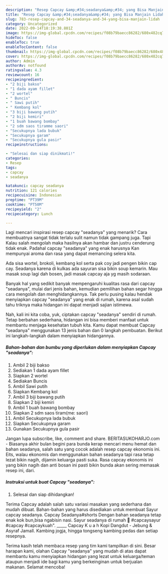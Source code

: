 ```yaml
---
description: "Resep Capcay &amp;#34;seadanya&amp;#34; yang Bisa Manjain Lidah"
title: "Resep Capcay &amp;#34;seadanya&amp;#34; yang Bisa Manjain Lidah"
slug: 783-resep-capcay-and-34-seadanya-and-34-yang-bisa-manjain-lidah
category: Uncategorized
date: 2022-09-14T18:19:38.801Z
image: https://img-global.cpcdn.com/recipes/f08b79baecc86282/680x482cq70/capcay-seadanya-foto-resep-utama.jpg
hideToc: false
enableToc: true
enableTocContent: false
thumbnail: https://img-global.cpcdn.com/recipes/f08b79baecc86282/680x482cq70/capcay-seadanya-foto-resep-utama.jpg
cover: https://img-global.cpcdn.com/recipes/f08b79baecc86282/680x482cq70/capcay-seadanya-foto-resep-utama.jpg
author: Admin
authorAv: notfound
ratingvalue: 4.3
reviewcount: 16
recipeingredient:
- "2 biji bakso"
- "1 dada ayam fillet"
- "2 wortel"
- " Buncis"
- " Sawi putih"
- " Kembang kol"
- "3 biji bawang putih"
- "2 biji kemiri"
- "1 buah bawang bombay"
- "2 sdm saos tiramme saori"
- "Secukupnya lada bubuk"
- "Secukupnya garam"
- "Secukupnya gula pasir"
recipeinstructions:

- "Selesai dan siap dinikmati!"
categories:
- Resep
tags:
- capcay
- seadanya

katakunci: capcay seadanya 
nutrition: 121 calories
recipecuisine: Indonesian
preptime: "PT39M"
cooktime: "PT50M"
recipeyield: "2"
recipecategory: Lunch

---
```



Lagi mencari inspirasi resep capcay &#34;seadanya&#34; yang menarik? Cara membuatnya sangat tidak terlalu sulit namun tidak gampang juga. Tapi Kalau salah mengolah maka hasilnya akan hambar dan justru cenderung tidak enak. Padahal capcay &#34;seadanya&#34; yang enak harusnya Kan mempunyai aroma dan rasa yang dapat memancing selera kita.


Ada sisa wortel, brokoli, kembang kol serta pak coy jadi pengen bikin cap cay. Seadanya karena di kulkas ada sayuran sisa bikin soup kemarin. Mau masak soup lagi dah bosen, jadi masak capcay aja yg masih sodaraan.

Banyak hal yang sedikit banyak mempengaruhi kualitas rasa dari capcay &#34;seadanya&#34;, mulai dari jenis bahan, kemudian pemilihan bahan segar hingga cara mengolah dan menghidangkannya. Tak perlu pusing kalau hendak menyiapkan capcay &#34;seadanya&#34; yang enak di rumah, karena asal sudah tahu triknya maka hidangan ini dapat menjadi sajian istimewa.


Nah, kali ini kita coba, yuk, ciptakan capcay &#34;seadanya&#34; sendiri di rumah. Tetap berbahan sederhana, hidangan ini bisa memberi manfaat untuk membantu menjaga kesehatan tubuh kita. Kamu dapat membuat Capcay &#34;seadanya&#34; menggunakan 13 jenis bahan dan 0 langkah pembuatan. Berikut ini langkah-langkah dalam menyiapkan hidangannya.

<!--inarticleads1-->

##### Bahan-bahan dan bumbu yang diperlukan dalam menyiapkan Capcay &#34;seadanya&#34;:

1. Ambil 2 biji bakso
1. Sediakan 1 dada ayam fillet
1. Siapkan 2 wortel
1. Sediakan  Buncis
1. Ambil  Sawi putih
1. Siapkan  Kembang kol
1. Ambil 3 biji bawang putih
1. Siapkan 2 biji kemiri
1. Ambil 1 buah bawang bombay
1. Siapkan 2 sdm saos tiram(me: saori)
1. Ambil Secukupnya lada bubuk
1. Siapkan Secukupnya garam
1. Gunakan Secukupnya gula pasir


Jangan lupa subscribe, like, comment and share. BERITASUKOHARJO.com - Biasanya akhir bulan begini para bunda kerap mencari menu hemat dan bahan seadanya, salah satu yang cocok adalah resep capcay ekonomis ini. Eits, walau ekonomis dan menggunakan bahan seadanya tapi rasa tetap lezat bikin nagih, dijamin keluarga pasti suka. Rasa capcay ekonomis ini yang bikin nagih dan anti bosan ini pasti bikin bunda akan sering memasak resep ini, dari. 

<!--inarticleads2-->

##### Instruksi untuk buat Capcay &#34;seadanya&#34;:


1. Selesai dan siap dihidangkan!

Terima Capcay adalah salah satu variasi masakan yang sederhana dan mudah dibuat. Bahan-bahan yang harus disediakan untuk membuat Sayur capcay seadanya. Capcay Seadanya#shorts Dengan bahan seadanya tetap enak kok bun,bisa ngabisin nasi. Sayur seadanya di rumah 🤭 #capcaysayur #capcay #capcaykuah&#34;. _____ Capcay K u a h Kopi Dangdut - Jebung &amp; Asyraf Jamall. Kambing jogja, hingga tongseng kambing pedas dan setiap resepnya. 

Terima kasih telah membaca resep yang tim kami tampilkan di sini. Besar harapan kami, olahan Capcay &#34;seadanya&#34; yang mudah di atas dapat membantu kamu menyiapkan hidangan yang lezat untuk keluarga/teman ataupun menjadi ide bagi kamu yang berkeinginan untuk berjualan makanan. Selamat mencoba!
